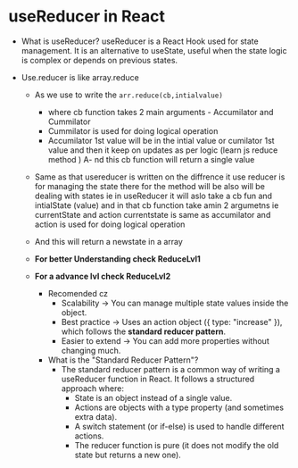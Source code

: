 # useReducer in React

* What is useReducer?
useReducer is a React Hook used for state management. It is an alternative to useState, useful when the state logic is complex or depends on previous states.

* Use.reducer is like array.reduce  
    * As we use to write the `arr.reduce(cb,intialvalue)` 
        - where cb function takes 2 main arguments - Accumilator and Cummilator
        - Cummilator  is used for doing logical operation
        - Accumilator 1st value will be in the intial value or cumilator 1st value and then it keep on updates as per logic  (learn js  reduce method ) 
        A- nd this cb function will return a single value 
    * Same as that usereducer  is written  on the diffrence it use reducer is for managing the state there for the  method will be also will  be dealing with states ie in 
    useReducer it will aslo take a cb fun and intialState (value) and in that cb function take amin 2 argumetns ie currentState and action currentstate is same as accumilator and action is used for doing logical operation
    * And this will return a newstate in a array 
    * **For better Understanding check ReduceLvl1**  
    * **For a advance lvl check ReduceLvl2**  
        - Recomended cz
            - Scalability → You can manage multiple state values inside the object. 
            - Best practice → Uses an action object ({ type: "increase" }), which follows the **standard reducer pattern**.
            - Easier to extend → You can add more properties without changing much.

        * What is the "Standard Reducer Pattern"?
            - The standard reducer pattern is a common way of writing a useReducer function in React. It follows a structured approach where:
                - State is an object instead of a single value.
                - Actions are objects with a type property (and sometimes extra data).
                - A switch statement (or if-else) is used to handle different actions.
                - The reducer function is pure (it does not modify the old state but returns a new one).
